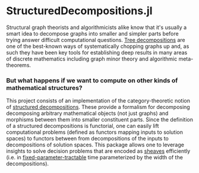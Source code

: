 # StructuredDecompositions.jl

Structural graph theorists and algorithmicists alike know that it's usually a smart idea to decompose graphs into smaller and simpler parts before trying answer difficult computational questions. [Tree decompositions][1] are one of the best-known ways of systematically chopping graphs up and, as such they have been key tools for establishing deep results in many areas of discrete mathematics including graph minor theory and algorithmic meta-theorems. 

### But what happens if we want to compute on other kinds of mathematical structures?
  
This project consists of an implementation of the category-theoretic notion of [structured decompositions][2]. These provide a formalism for decomposing decomposing arbitrary mathematical objects (not just graphs) and morphisms between them into smaller constituent parts. Since the definition of a structured decompositions is functorial, one can easily lift computational problems (defined as functors mapping inputs to solution spaces) to functors between from decompositions of the inputs to decompositions of solution spaces. This package allows one to leverage insights to solve decision problems that are encoded as [sheaves][3] efficiently (i.e. in [fixed-parameter-tractable][4] time parameterized by the width of the decompositions).

  [1]: https://en.wikipedia.org/wiki/Tree_decomposition
  [2]: https://arxiv.org/abs/2207.06091
  [3]: https://en.wikipedia.org/wiki/Sheaf_(mathematics)
  [4]: https://en.wikipedia.org/wiki/Parameterized_complexity